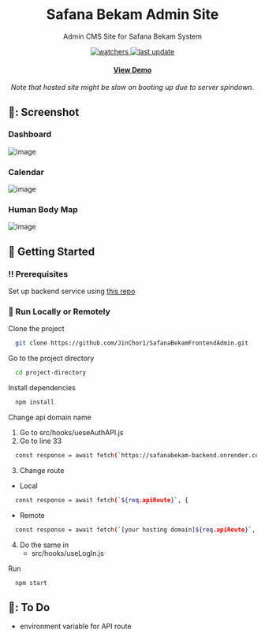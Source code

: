 <div align="center">
  <h1>Safana Bekam Admin Site</h1>
  <p>
    Admin CMS Site for Safana Bekam System
  </p>

<p>
  <a href="">
    <img src="https://img.shields.io/github/last-commit/JinChor1/SafanaBekamFrontendAdmin" alt="watchers" />
  </a>
  <a href="">
    <img src="https://img.shields.io/github/watchers/JinChor1/SafanaBekamFrontendAdmin" alt="last update" />
  </a>
</p>

<h4><a href="https://safanabekam-admin.onrender.com/">View Demo</a></h4>
<i>Note that hosted site might be slow on booting up due to server spindown.</i>
</div>

<!-- Screenshot -->
## 📸: Screenshot


### Dashboard
![image](https://github.com/JinChor1/SafanaBekamFrontendAdmin/assets/136385395/65aa95ba-7c94-4744-af92-5fa8dd94bb26)

### Calendar
![image](https://github.com/JinChor1/SafanaBekamFrontendAdmin/assets/136385395/f888ec18-b83b-4d05-b46a-91233e0b433e)

### Human Body Map
![image](https://github.com/JinChor1/SafanaBekamFrontendAdmin/assets/136385395/5c59bdd0-2f47-40c4-b02f-5db6156d14cb)


<!-- Getting Started -->
## 	:toolbox: Getting Started

<!-- Prerequisites -->
### :bangbang: Prerequisites

Set up backend service using [this repo](https://github.com/JinChor1/SafanaBekamBackend)

<!-- Run Locally -->
### :running: Run Locally or Remotely

Clone the project

```bash
  git clone https://github.com/JinChor1/SafanaBekamFrontendAdmin.git
```

Go to the project directory

```bash
  cd project-directory
```

Install dependencies

```bash
  npm install
```

Change api domain name

1. Go to src/hooks/ueseAuthAPI.js
2. Go to line 33
```bash
  const response = await fetch(`https://safanabekam-backend.onrender.com${req.apiRoute}`, {
```
3. Change route
  - Local
  ```bash
    const response = await fetch(`${req.apiRoute}`, {
  ```
  - Remote
  ```bash
    const response = await fetch(`[your hosting domain]${req.apiRoute}`, {
  ```

4. Do the same in
   - src/hooks/useLogIn.js

Run 
```bash
  npm start
```

<!-- To Do -->
## 	🔨: To Do

- environment variable for API route
